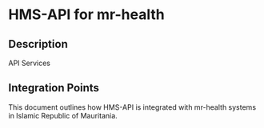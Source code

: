 # HMS-API for mr-health

## Description

API Services

## Integration Points

This document outlines how HMS-API is integrated with mr-health systems in Islamic Republic of Mauritania.

